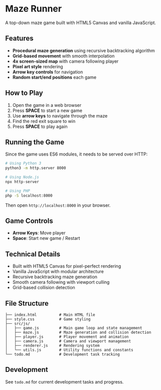 # Maze Runner

A top-down maze game built with HTML5 Canvas and vanilla JavaScript.

## Features

- **Procedural maze generation** using recursive backtracking algorithm
- **Grid-based movement** with smooth interpolation
- **4x screen-sized map** with camera following player
- **Pixel art style** rendering
- **Arrow key controls** for navigation
- **Random start/end positions** each game

## How to Play

1. Open the game in a web browser
2. Press **SPACE** to start a new game
3. Use **arrow keys** to navigate through the maze
4. Find the red exit square to win
5. Press **SPACE** to play again

## Running the Game

Since the game uses ES6 modules, it needs to be served over HTTP:

```bash
# Using Python 3
python3 -m http.server 8000

# Using Node.js
npx http-server

# Using PHP
php -S localhost:8000
```

Then open `http://localhost:8000` in your browser.

## Game Controls

- **Arrow Keys**: Move player
- **Space**: Start new game / Restart

## Technical Details

- Built with HTML5 Canvas for pixel-perfect rendering
- Vanilla JavaScript with modular architecture
- Recursive backtracking maze generation
- Smooth camera following with viewport culling
- Grid-based collision detection

## File Structure

```
├── index.html          # Main HTML file
├── style.css           # Game styling
├── src/js/
│   ├── game.js         # Main game loop and state management
│   ├── maze.js         # Maze generation and collision detection
│   ├── player.js       # Player movement and animation
│   ├── camera.js       # Camera and viewport management
│   ├── renderer.js     # Rendering system
│   └── utils.js        # Utility functions and constants
└── todo.md             # Development task tracking
```

## Development

See `todo.md` for current development tasks and progress.